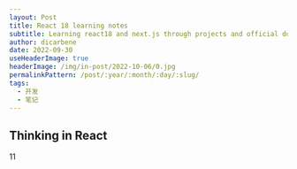 ```yaml
---
layout: Post
title: React 18 learning notes
subtitle: Learning react18 and next.js through projects and official docs.
author: dicarbene
date: 2022-09-30
useHeaderImage: true
headerImage: /img/in-post/2022-10-06/0.jpg
permalinkPattern: /post/:year/:month/:day/:slug/
tags:
  - 开发
  - 笔记
---
```


## Thinking in React
11